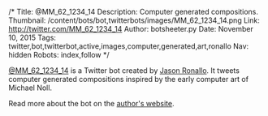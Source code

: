 /*
Title: @MM_62_1234_14
Description: Computer generated compositions.
Thumbnail: /content/bots/bot,twitterbots/images/MM_62_1234_14.png
Link: http://twitter.com/MM_62_1234_14
Author: botsheeter.py
Date: November 10, 2015
Tags: twitter,bot,twitterbot,active,images,computer,generated,art,ronallo
Nav: hidden
Robots: index,follow
*/

[@MM_62_1234_14](https://twitter.com/MM_62_1234_14) is a Twitter bot created by [Jason Ronallo](https://twitter.com/ronallo). It tweets computer generated compositions inspired by the early computer art of Michael Noll.


Read more about the bot on the [author's website](http://ronallo.com/bots/MM_62_1234_14/).
